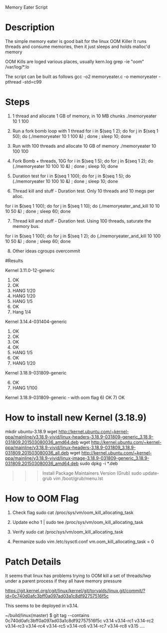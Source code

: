 Memory Eater Script


# Description

The simple memory eater is good bait for the linux OOM Killer
It runs threads and consume memories, then it just sleeps and holds malloc'd memory

OOM Kills are loged various places, usually kern.log
grep -ie "oom" /var/log/*.lo




The script can be built as follows
gcc -o2 memoryeater.c -o memoryeater -pthread -std=c99


# Steps

1) 1 thread and allocate 1 GB of memory, in 10 MB chunks
./memoryeater 10 1 100


2) Run a fork bomb loop with 1 thread
for i in $(seq 1 2); do for j in $(seq 1 50); do (./memoryeater 10 1 100 &)  ; done ; sleep 10; done


3) Run with 100 threads and allocate 10 GB of memory
./memoryeater 10 100 100


4) Fork Bomb + threads, 10G
for i in $(seq 1 5); do for j in $(seq 1 2); do (./memoryeater 10 100 10 &)  ; done ; sleep 10; done


5) Duration test
for i in $(seq 1 100); do for j in $(seq 1 5); do (./memoryeater 10 100 10 &)  ; done ; sleep 10; done


6) Thread kill and stuff - Duration test.  Only 10 threads and 10 megs per alloc.

for i in $(seq 1 100); do for j in $(seq 1 10); do (./memoryeater_and_kill 10 10 10 50 &)  ; done ; sleep 60; done


7) Thread kill and stuff - Duration test.  Using 100 threads, saturate the memory bus.

for i in $(seq 1 100); do for j in $(seq 1 2); do (./memoryeater_and_kill 10 100 10 50 &)  ; done ; sleep 60; done




8) Other ideas
cgroups
overcommit



#Results

Kernel 3.11.0-12-generic
1) OK
2) OK
3) HANG 1/20
4) HANG 1/20
5) HANG 1/5 
6) OK  
7) Hang 1/4

Kernel 3.14.4-031404-generic

1) OK
2) OK
3) OK
4) OK
5) HANG 1/5
6) OK
7) HANG 1/20

Kernel 3.18.9-031809-generic

6) OK
7) HANG 1/100


Kernel 3.18.9-031809-generic - with oom flag
6) OK
7) OK



# How to install new Kernel (3.18.9)

mkdir ubuntu-3.18.9
wget http://kernel.ubuntu.com/~kernel-ppa/mainline/v3.18.9-vivid/linux-headers-3.18.9-031809-generic_3.18.9-031809.201503080036_amd64.deb
wget http://kernel.ubuntu.com/~kernel-ppa/mainline/v3.18.9-vivid/linux-headers-3.18.9-031809_3.18.9-031809.201503080036_all.deb
wget http://kernel.ubuntu.com/~kernel-ppa/mainline/v3.18.9-vivid/linux-image-3.18.9-031809-generic_3.18.9-031809.201503080036_amd64.deb
sudo dpkg -i *.deb
>>> Install Package Maintainers Version (Grub)
sudo update-grub
vim /boot/grub/menu.lst



# How to OOM Flag

1) Check flag
sudo cat /proc/sys/vm/oom_kill_allocating_task

2) Update
echo 1 | sudo tee /proc/sys/vm/oom_kill_allocating_task

3) Verify
sudo cat /proc/sys/vm/oom_kill_allocating_task

4) Permanize
sudo vim /etc/sysctl.conf
vm.oom_kill_allocating_task = 0




# Patch Details

It seems that linux has problems trying to OOM kill a set of threads/lwp under a parent process if they all
have memory pressure

https://git.kernel.org/cgit/linux/kernel/git/torvalds/linux.git/commit/?id=0c740d0afc3bff0a097ad03a1c8df92757516f5c

This seems to be deployed in v3.14.

~/build/linux(master) $ git tag --contains 0c740d0afc3bff0a097ad03a1c8df92757516f5c
v3.14
v3.14-rc1
v3.14-rc2
v3.14-rc3
v3.14-rc4
v3.14-rc5
v3.14-rc6
v3.14-rc7
v3.14-rc8
v3.15
....
